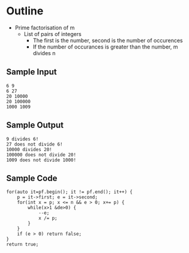 # Outline
- Prime factorisation of m
	- List of pairs of integers
		- The first is the number, second is the number of occurences
		- If the number of occurances is greater than the number, m divides n
	
## Sample Input
	6 9
	6 27
	20 10000
	20 100000
	1000 1009

## Sample Output
	9 divides 6!
	27 does not divide 6!
	10000 divides 20!
	100000 does not divide 20!
	1009 does not divide 1000!
	
## Sample Code
	for(auto it=pf.begin(); it != pf.end(); it++) {
		p = it->first; e = it->second;
		for(int x = p; x <= n && e > 0; x+= p) {
			while(x>1 &de>0) {
				--e;
				x /= p;
			}
		}
		if (e > 0) return false;
	}
	return true;
